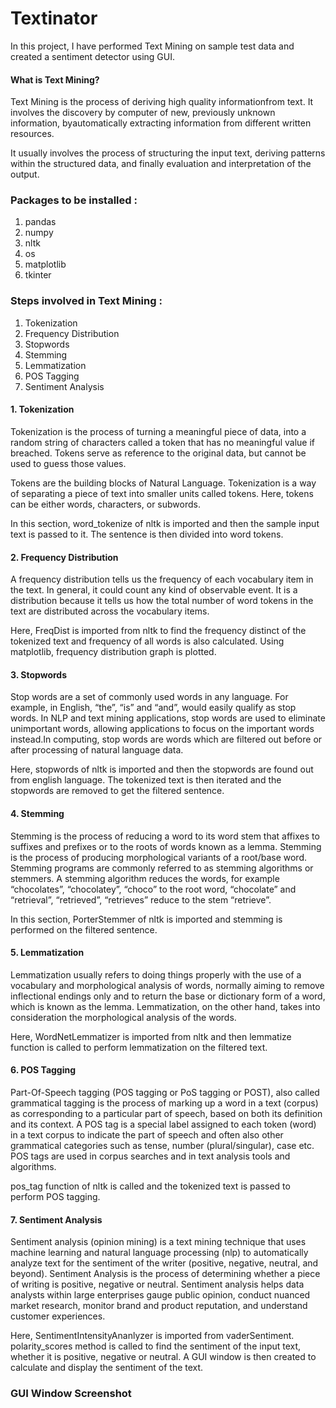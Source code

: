 # Textinator


In this project, I have performed Text Mining on sample test data and created a sentiment detector using GUI.

#### What is Text Mining?

Text Mining is the process of deriving high quality informationfrom text. It involves the discovery by computer of new, previously unknown information, byautomatically extracting information from different written resources.

It usually involves the process of structuring the input text, deriving patterns within the structured data, and finally evaluation and interpretation of the output.

### Packages to be installed :
1. pandas
2. numpy
3. nltk
4. os
5. matplotlib
6. tkinter


### Steps involved in Text Mining :
1. Tokenization
2. Frequency Distribution
3. Stopwords
4. Stemming
5. Lemmatization
6. POS Tagging
7. Sentiment Analysis


#### 1. Tokenization

Tokenization is the process of turning a meaningful piece of data, into a random string of characters called a token that has no meaningful value if breached. Tokens serve as reference to the original data, but cannot be used to guess those values. 

Tokens are the building blocks of Natural Language. Tokenization is a way of separating a piece of text into smaller units called tokens. Here, tokens can be either words, characters, or subwords.

In this section, word_tokenize of nltk is imported and then the sample input text is passed to it. The sentence is then divided into word tokens.


#### 2. Frequency Distribution

A frequency distribution tells us the frequency of each vocabulary item in the text. In general, it could count any kind of observable event. It is a distribution because it tells us how the total number of word tokens in the text are distributed across the vocabulary items.

Here, FreqDist is imported from nltk to find the frequency distinct of the tokenized text and frequency of all words is also calculated. Using matplotlib, frequency distribution graph is plotted.


#### 3. Stopwords

Stop words are a set of commonly used words in any language. For example, in English, “the”, “is” and “and”, would easily qualify as stop words. In NLP and text mining applications, stop words are used to eliminate unimportant words, allowing applications to focus on the important words instead.In computing, stop words are words which are filtered out before or after processing of natural language data.

Here, stopwords of nltk is imported and then the stopwords are found out from english language. The tokenized text is then iterated and the stopwords are removed to get the filtered sentence.


#### 4. Stemming

Stemming is the process of reducing a word to its word stem that affixes to suffixes and prefixes or to the roots of words known as a lemma. Stemming is the process of producing morphological variants of a root/base word. Stemming programs are commonly referred to as stemming algorithms or stemmers. A stemming algorithm reduces the words, for example “chocolates”, “chocolatey”, “choco” to the root word, “chocolate” and “retrieval”, “retrieved”, “retrieves” reduce to the stem “retrieve”. 

In this section, PorterStemmer of nltk is imported and stemming is performed on the filtered sentence. 


#### 5. Lemmatization

Lemmatization usually refers to doing things properly with the use of a vocabulary and morphological analysis of words, normally aiming to remove inflectional endings only and to return the base or dictionary form of a word, which is known as the lemma. Lemmatization, on the other hand, takes into consideration the morphological analysis of the words.

Here, WordNetLemmatizer is imported from nltk and then lemmatize function is called to perform lemmatization on the filtered text.


#### 6. POS Tagging

Part-Of-Speech tagging (POS tagging or PoS tagging or POST), also called grammatical tagging is the process of marking up a word in a text (corpus) as corresponding to a particular part of speech, based on both its definition and its context. A POS tag is a special label assigned to each token (word) in a text corpus to indicate the part of speech and often also other grammatical categories such as tense, number (plural/singular), case etc. POS tags are used in corpus searches and in text analysis tools and algorithms.

pos_tag function of nltk is called and the tokenized text is passed to perform POS tagging.


#### 7. Sentiment Analysis

Sentiment analysis (opinion mining) is a text mining technique that uses machine learning and natural language processing (nlp) to automatically analyze text for the sentiment of the writer (positive, negative, neutral, and beyond). Sentiment Analysis is the process of determining whether a piece of writing is positive, negative or neutral. Sentiment analysis helps data analysts within large enterprises gauge public opinion, conduct nuanced market research, monitor brand and product reputation, and understand customer experiences.

Here, SentimentIntensityAnanlyzer is imported from vaderSentiment. polarity_scores method is called to find the sentiment of the input text, whether it is positive, negative or neutral. A GUI window is then created to calculate and display the sentiment of the text.


### GUI Window Screenshot


